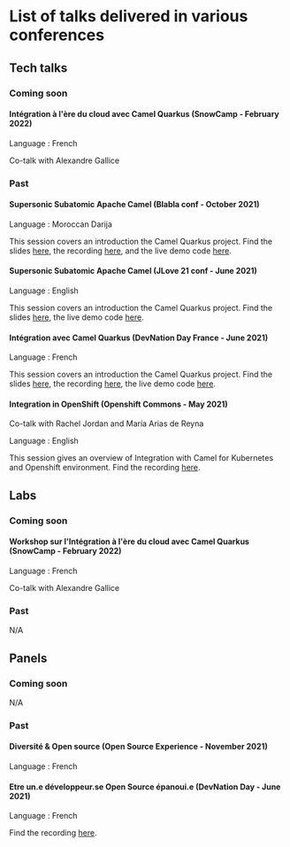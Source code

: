 # List of talks delivered in various conferences

## Tech talks

### Coming soon

#### Intégration à l'ère du cloud avec Camel Quarkus (SnowCamp - February 2022)

Language : French

Co-talk with Alexandre Gallice

### Past 

#### Supersonic Subatomic Apache Camel (Blabla conf - October 2021)

Language : Moroccan Darija

This session covers an introduction the Camel Quarkus project. Find the slides [here](https://github.com/zbendhiba/conference-talks/blob/main/2021/CQ-Blablaconf-20211029.pdf), the recording [here](https://www.youtube.com/watch?v=gvJdBLE2FyU&t=3532s), and the live demo code [here](https://github.com/zbendhiba/telegram-kafka).

#### Supersonic Subatomic Apache Camel (JLove 21 conf - June 2021)

Language : English

This session covers an introduction the Camel Quarkus project. Find the slides [here](https://github.com/zbendhiba/conference-talks/blob/main/2021/cq-jLove2021.pdf), the live demo code [here](https://github.com/zbendhiba/telegram-kafka).

#### Intégration avec Camel Quarkus (DevNation Day France - June 2021)

Language : French

This session covers an introduction the Camel Quarkus project. Find the slides [here](https://developers.redhat.com/sites/default/files/2021-07/Integration-camel-quarkus.pdf), the recording [here](https://youtu.be/Odalny4clS8), the live demo code [here](https://github.com/zbendhiba/camel-quarkus-devNation).

#### Integration in OpenShift (Openshift Commons - May 2021)

Co-talk with Rachel Jordan and María Arias de Reyna

Language : English

This session gives an overview of Integration with Camel for Kubernetes and Openshift environment. Find the recording [here](https://youtu.be/5dDsVmS9HKk).

## Labs

### Coming soon
#### Workshop sur l'Intégration à l'ère du cloud avec Camel Quarkus (SnowCamp - February 2022)

Language : French

Co-talk with Alexandre Gallice

### Past 
N/A

## Panels

### Coming soon

N/A

### Past 

#### Diversité & Open source (Open Source Experience - November 2021)

Language : French

#### Etre un.e développeur.se Open Source épanoui.e (DevNation Day - June 2021)

Language : French

Find the recording [here](https://youtu.be/pleWDBfFhOg).
